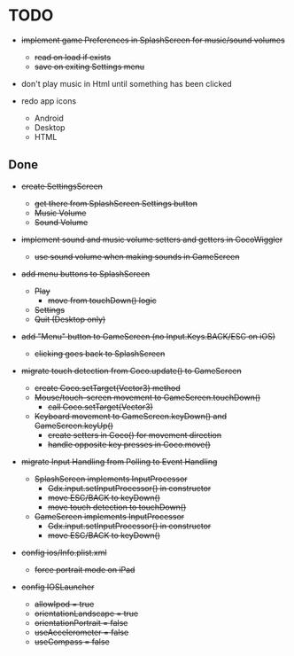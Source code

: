 # TODO
  
  + ~~implement game Preferences in SplashScreen for music/sound volumes~~
      - ~~read on load if exists~~
      - ~~save on exiting Settings menu~~
      
  + don't play music in Html until something has been clicked
      
  + redo app icons
      - Android
      - Desktop
      - HTML
  
## Done
  
  + ~~create SettingsScreen~~
      - ~~get there from SplashScreen Settings button~~
      - ~~Music Volume~~
      - ~~Sound Volume~~
      
  + ~~implement sound and music volume setters and getters in CocoWiggler~~
      - ~~use sound volume when making sounds in GameScreen~~
  
  + ~~add menu buttons to SplashScreen~~
      - ~~Play~~
          - ~~move from touchDown() logic~~
      - ~~Settings~~
      - ~~Quit (Desktop only)~~
  
  + ~~add "Menu" button to GameScreen (no Input.Keys.BACK/ESC on iOS)~~
      - ~~clicking goes back to SplashScreen~~

  + ~~migrate touch detection from Coco.update() to GameScreen~~
      - ~~create Coco.setTarget(Vector3) method~~
      - ~~Mouse/touch-screen movement to GameScreen.touchDown()~~
          - ~~call Coco.setTarget(Vector3)~~
      - ~~Keyboard movement to GameScreen.keyDown() and GameScreen.keyUp()~~
          - ~~create setters in Coco() for movement direction~~
          - ~~handle opposite key presses in Coco.move()~~

  + ~~migrate Input Handling from Polling to Event Handling~~
      - ~~SplashScreen implements InputProcessor~~
          - ~~Gdx.input.setInputProcessor() in constructor~~
          - ~~move ESC/BACK to keyDown()~~
          - ~~move touch detection to touchDown()~~
      - ~~GameScreen implements InputProcessor~~
          - ~~Gdx.input.setInputProcessor() in constructor~~
          - ~~move ESC/BACK to keyDown()~~

  + ~~config ios/Info.plist.xml~~
      - ~~force portrait mode on iPad~~
      
  + ~~config IOSLauncher~~
      - ~~allowIpod = true~~
      - ~~orientationLandscape = true~~
      - ~~orientationPortrait = false~~
      - ~~useAccelerometer = false~~
      - ~~useCompass = false~~